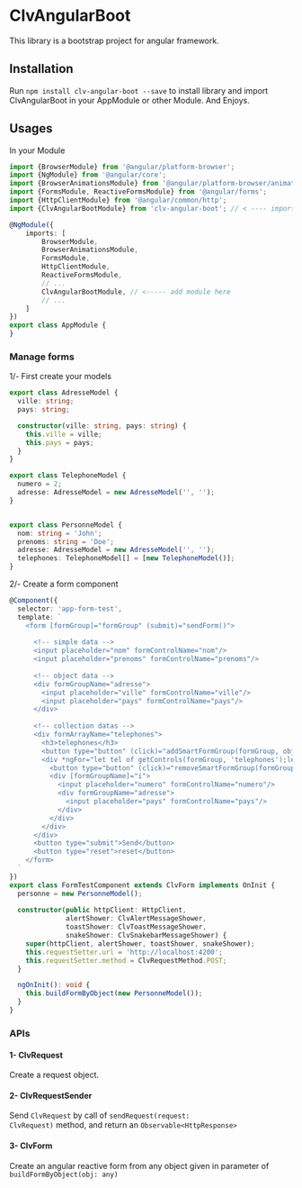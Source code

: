 # ClvAngularBoot

This library is a bootstrap project for angular framework.

## Installation

Run `npm install clv-angular-boot --save` to install library and import ClvAngularBoot in your AppModule or other Module. 
And Enjoys.

## Usages
In your Module
```typescript
import {BrowserModule} from '@angular/platform-browser';
import {NgModule} from '@angular/core';
import {BrowserAnimationsModule} from '@angular/platform-browser/animations';
import {FormsModule, ReactiveFormsModule} from '@angular/forms';
import {HttpClientModule} from '@angular/common/http';
import {ClvAngularBootModule} from 'clv-angular-boot'; // < ---- import module

@NgModule({
    imports: [
        BrowserModule,
        BrowserAnimationsModule,
        FormsModule,
        HttpClientModule,
        ReactiveFormsModule,
        // ...
        ClvAngularBootModule, // <----- add module here
        // ...
    ]
})
export class AppModule {
}

```
### Manage forms
1/- First create your models
````typescript
export class AdresseModel {
  ville: string;
  pays: string;

  constructor(ville: string, pays: string) {
    this.ville = ville;
    this.pays = pays;
  }
}

export class TelephoneModel {
  numero = 2;
  adresse: AdresseModel = new AdresseModel('', '');
}


export class PersonneModel {
  nom: string = 'John';
  prenoms: string = 'Doe';
  adresse: AdresseModel = new AdresseModel('', '');
  telephones: TelephoneModel[] = [new TelephoneModel()];
}
````
2/- Create a form component
````typescript
@Component({
  selector: 'app-form-test',
  template: `
    <form [formGroup]="formGroup" (submit)="sendForm()">
    
      <!-- simple data -->
      <input placeholder="nom" formControlName="nom"/>
      <input placeholder="prenoms" formControlName="prenoms"/>
      
      <!-- object data -->
      <div formGroupName="adresse">
        <input placeholder="ville" formControlName="ville"/>
        <input placeholder="pays" formControlName="pays"/>
      </div>
      
      <!-- collection datas -->
      <div formArrayName="telephones">
        <h3>telephones</h3>
        <button type="button" (click)="addSmartFormGroup(formGroup, objectsFindMasks(personne)[0], 'telephones')">Ajouter</button>
        <div *ngFor="let tel of getControls(formGroup, 'telephones');let i=index">
          <button type="button" (click)="removeSmartFormGroup(formGroup, i, 'telephones')">Supprimer</button>
          <div [formGroupName]="i">
            <input placeholder="numero" formControlName="numero"/>
            <div formGroupName="adresse">
              <input placeholder="pays" formControlName="pays"/>
            </div>
          </div>
        </div>
      </div>
      <button type="submit">Send</button>
      <button type="reset">reset</button>
    </form>
  `
})
export class FormTestComponent extends ClvForm implements OnInit {
  personne = new PersonneModel();
  
  constructor(public httpClient: HttpClient,
              alertShower: ClvAlertMessageShower,
              toastShower: ClvToastMessageShower,
              snakeShower: ClvSnakebarMessageShower) {
    super(httpClient, alertShower, toastShower, snakeShower);
    this.requestSetter.url = 'http://localhost:4200';
    this.requestSetter.method = ClvRequestMethod.POST;
  }

  ngOnInit(): void {
    this.buildFormByObject(new PersonneModel());
  }
}
````
### APIs
#### 1- ClvRequest
Create a request object.
#### 2- ClvRequestSender
Send <code>ClvRequest</code> by call of <code>sendRequest(request: ClvRequest)</code> method, and return an <code>Observable<HttpResponse<any>></code>
#### 3- ClvForm
Create an angular reactive form from any object given in parameter of <code>buildFormByObject(obj: any)</code>
